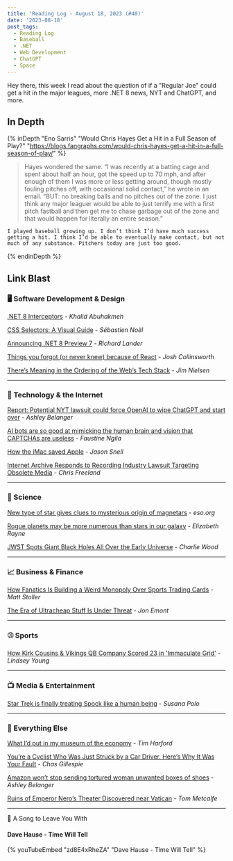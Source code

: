 ```yaml
---
title: 'Reading Log - August 18, 2023 (#40)'
date: '2023-08-18'
post_tags:
  - Reading Log
  - Baseball
  - .NET
  - Web Development
  - ChatGPT
  - Space
---
```


Hey there, this week I read about the question of if a "Regular Joe" could get a hit in the major leagues, more .NET 8 news, NYT and ChatGPT, and more.
<!-- excerpt -->

## In Depth

{% inDepth "Eno Sarris" "Would Chris Hayes Get a Hit in a Full Season of Play?" "https://blogs.fangraphs.com/would-chris-hayes-get-a-hit-in-a-full-season-of-play/" %}
    <blockquote><p>Hayes wondered the same. “I was recently at a batting cage and spent about half an hour, got the speed up to 70 mph, and after enough of them I was more or less getting around, though mostly fouling pitches off, with occasional solid contact,” he wrote in an email. “BUT: no breaking balls and no pitches out of the zone. I just think any major leaguer would be able to just terrify me with a first pitch fastball and then get me to chase garbage out of the zone and that would happen for literally an entire season.”</p></blockquote>

    I played baseball growing up. I don’t think I’d have much success getting a hit. I think I’d be able to eventually make contact, but not much of any substance. Pitchers today are just too good.
{% endinDepth %}

## Link Blast

### 🖥 Software Development & Design

[.NET 8 Interceptors](https://khalidabuhakmeh.com/dotnet-8-interceptors) - *Khalid Abuhakmeh*

[CSS Selectors: A Visual Guide](https://fffuel.co/css-selectors/) - *Sébastien Noël*

[Announcing .NET 8 Preview 7](https://devblogs.microsoft.com/dotnet/announcing-dotnet-8-preview-7/) - *Richard Lander*

[Things you forgot (or never knew) because of React](https://joshcollinsworth.com/blog/antiquated-react) - *Josh Collinsworth*

[There’s Meaning in the Ordering of the Web’s Tech Stack](https://blog.jim-nielsen.com/2023/meaning-in-web-tech-stack-ordering/) - *Jim Nielsen*

---

### 📡 Technology & the Internet

[Report: Potential NYT lawsuit could force OpenAI to wipe ChatGPT and start over](https://arstechnica.com/tech-policy/2023/08/report-potential-nyt-lawsuit-could-force-openai-to-wipe-chatgpt-and-start-over/) - *Ashley Belanger*

[AI bots are so good at mimicking the human brain and vision that CAPTCHAs are useless](https://qz.com/ai-bots-recaptcha-turing-test-websites-authenticity-1850734350) - *Faustine Ngila*

[How the iMac saved Apple](https://www.theverge.com/23830432/imac-twenty-five-years-ago-saved-apple) - *Jason Snell*

[Internet Archive Responds to Recording Industry Lawsuit Targeting Obsolete Media](https://blog.archive.org/2023/08/14/internet-archive-responds-to-recording-industry-lawsuit-targeting-obsolete-media/) - *Chris Freeland*

---

### 🔬 Science

[New type of star gives clues to mysterious origin of magnetars](https://www.eso.org/public/news/eso2313/) - *eso.org*

[Rogue planets may be more numerous than stars in our galaxy](https://arstechnica.com/science/2023/08/lots-of-earth-mass-rogue-planets-could-be-found-by-nasas-roman-telescope/) - *Elizabeth Rayne*

[JWST Spots Giant Black Holes All Over the Early Universe](https://www.quantamagazine.org/jwst-spots-giant-black-holes-all-over-the-early-universe-20230814/) - *Charlie Wood*

---

### 📈 Business & Finance

[How Fanatics Is Building a Weird Monopoly Over Sports Trading Cards](https://www.thebignewsletter.com/p/how-fanatics-is-building-a-weird) - *Matt Stoller*

[The Era of Ultracheap Stuff Is Under Threat](https://www.wsj.com/articles/asia-factories-consumer-goods-labor-prices-7140ab98) - *Jon Emont*

---

### ⚾️ Sports

[How Kirk Cousins & Vikings QB Company Scored 23 in 'Immaculate Grid'](https://www.vikings.com/news/2023-kirk-cousins-quarterback-company-immaculate-grid) - *Lindsey Young*

---

### 📺 Media & Entertainment

[Star Trek is finally treating Spock like a human being](https://www.polygon.com/23824684/star-trek-spock-strange-new-worlds-actors) - *Susana Polo*

---

### 🎒 Everything Else

[What I’d put in my museum of the economy](https://timharford.com/2023/08/what-id-put-in-my-museum-of-the-economy/) - *Tim Harford*

[You’re a Cyclist Who Was Just Struck by a Car Driver. Here’s Why It Was Your Fault](https://www.mcsweeneys.net/articles/youre-a-cyclist-who-was-just-struck-by-a-car-driver-heres-why-it-was-your-fault) - *Chas Gillespie*

[Amazon won’t stop sending tortured woman unwanted boxes of shoes](https://arstechnica.com/tech-policy/2023/08/scam-victim-cant-stop-endless-stream-of-unwanted-amazon-packages/) - *Ashley Belanger*

[Ruins of Emperor Nero’s Theater Discovered near Vatican](https://www.scientificamerican.com/article/ruins-of-neros-theater-discovered-near-vatican1/) - *Tom Metcalfe*

---

🎵 A Song to Leave You With

#### Dave Hause - Time Will Tell

{% youTubeEmbed "zd8E4xRheZA" "Dave Hause - Time Will Tell" %}

